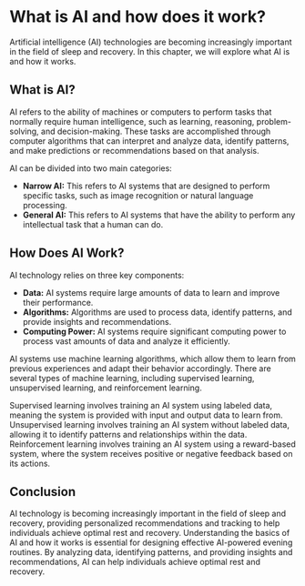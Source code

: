 What is AI and how does it work?
========================================================================================================

Artificial intelligence (AI) technologies are becoming increasingly important in the field of sleep and recovery. In this chapter, we will explore what AI is and how it works.

What is AI?
-----------

AI refers to the ability of machines or computers to perform tasks that normally require human intelligence, such as learning, reasoning, problem-solving, and decision-making. These tasks are accomplished through computer algorithms that can interpret and analyze data, identify patterns, and make predictions or recommendations based on that analysis.

AI can be divided into two main categories:

* **Narrow AI:** This refers to AI systems that are designed to perform specific tasks, such as image recognition or natural language processing.
* **General AI:** This refers to AI systems that have the ability to perform any intellectual task that a human can do.

How Does AI Work?
-----------------

AI technology relies on three key components:

* **Data:** AI systems require large amounts of data to learn and improve their performance.
* **Algorithms:** Algorithms are used to process data, identify patterns, and provide insights and recommendations.
* **Computing Power:** AI systems require significant computing power to process vast amounts of data and analyze it efficiently.

AI systems use machine learning algorithms, which allow them to learn from previous experiences and adapt their behavior accordingly. There are several types of machine learning, including supervised learning, unsupervised learning, and reinforcement learning.

Supervised learning involves training an AI system using labeled data, meaning the system is provided with input and output data to learn from. Unsupervised learning involves training an AI system without labeled data, allowing it to identify patterns and relationships within the data. Reinforcement learning involves training an AI system using a reward-based system, where the system receives positive or negative feedback based on its actions.

Conclusion
----------

AI technology is becoming increasingly important in the field of sleep and recovery, providing personalized recommendations and tracking to help individuals achieve optimal rest and recovery. Understanding the basics of AI and how it works is essential for designing effective AI-powered evening routines. By analyzing data, identifying patterns, and providing insights and recommendations, AI can help individuals achieve optimal rest and recovery.
